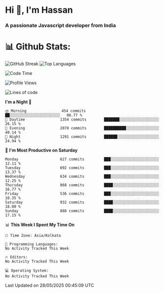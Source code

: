 # Hi 👋, I'm Hassan
### A passionate Javascript developer from India


# 📊 Github Stats:
![GitHub Streak](https://github-readme-streak-stats.herokuapp.com/?user=codeblooded47&theme=dracula&hide_border=false)
![Top Languages](https://github-readme-stats.vercel.app/api/top-langs/?username=codeblooded47&layout=compact&theme=dracula)



<!--START_SECTION:waka-->
![Code Time](http://img.shields.io/badge/Code%20Time-883%20hrs%201%20min-blue)

![Profile Views](http://img.shields.io/badge/Profile%20Views-0-blue)

![Lines of code](https://img.shields.io/badge/From%20Hello%20World%20I%27ve%20Written-23.9%20million%20lines%20of%20code-blue)

**I'm a Night 🦉** 

```text
🌞 Morning                454 commits         ██░░░░░░░░░░░░░░░░░░░░░░░   08.77 % 
🌆 Daytime                1354 commits        ███████░░░░░░░░░░░░░░░░░░   26.15 % 
🌃 Evening                2078 commits        ██████████░░░░░░░░░░░░░░░   40.14 % 
🌙 Night                  1291 commits        ██████░░░░░░░░░░░░░░░░░░░   24.94 % 
```
📅 **I'm Most Productive on Saturday** 

```text
Monday                   627 commits         ███░░░░░░░░░░░░░░░░░░░░░░   12.11 % 
Tuesday                  692 commits         ███░░░░░░░░░░░░░░░░░░░░░░   13.37 % 
Wednesday                634 commits         ███░░░░░░░░░░░░░░░░░░░░░░   12.25 % 
Thursday                 868 commits         ████░░░░░░░░░░░░░░░░░░░░░   16.77 % 
Friday                   536 commits         ███░░░░░░░░░░░░░░░░░░░░░░   10.35 % 
Saturday                 932 commits         ████░░░░░░░░░░░░░░░░░░░░░   18.00 % 
Sunday                   888 commits         ████░░░░░░░░░░░░░░░░░░░░░   17.15 % 
```


📊 **This Week I Spent My Time On** 

```text
🕑︎ Time Zone: Asia/Kolkata

💬 Programming Languages: 
No Activity Tracked This Week

🔥 Editors: 
No Activity Tracked This Week

💻 Operating System: 
No Activity Tracked This Week
```


 Last Updated on 28/05/2025 00:45:09 UTC
<!--END_SECTION:waka-->

